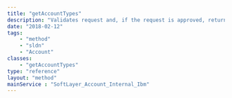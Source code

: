 ```yaml
---
title: "getAccountTypes"
description: "Validates request and, if the request is approved, returns a list of allowed uses for an automatically created IBMer IaaS account. "
date: "2018-02-12"
tags:
    - "method"
    - "sldn"
    - "Account"
classes:
    - "getAccountTypes"
type: "reference"
layout: "method"
mainService : "SoftLayer_Account_Internal_Ibm"
---
```

